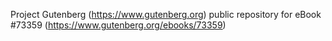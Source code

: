 Project Gutenberg (https://www.gutenberg.org) public repository for
eBook #73359 (https://www.gutenberg.org/ebooks/73359)
